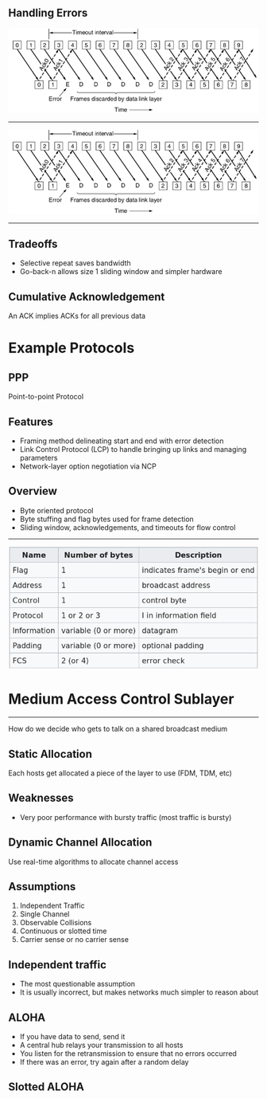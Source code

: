 Handling Errors
---------------

![Go-back-n](figures/3-18a.png)

---

![Selective repeat](figures/3-18a.png)

---

Tradeoffs
---------

- Selective repeat saves bandwidth
- Go-back-n allows size 1 sliding window and simpler hardware

Cumulative Acknowledgement
--------------------------

An ACK implies ACKs for all previous data

Example Protocols
=================

PPP
---

Point-to-point Protocol

Features
--------

- Framing method delineating start and end with error detection
- Link Control Protocol (LCP) to handle bringing up links and managing parameters
- Network-layer option negotiation via NCP

Overview
--------

- Byte oriented protocol
- Byte stuffing and flag bytes used for frame detection
- Sliding window, acknowledgements, and timeouts for flow control

---------

![PPP Frame](figures/ppp-frame.png)

Medium Access Control Sublayer
==============================

---

How do we decide who gets to talk on a shared broadcast medium

Static Allocation
-----------------

Each hosts get allocated a piece of the layer to use (FDM, TDM, etc)

Weaknesses
----------

- Very poor performance with bursty traffic (most traffic is bursty)

Dynamic Channel Allocation
--------------------------

Use real-time algorithms to allocate channel access

Assumptions
-----------

1. Independent Traffic
2. Single Channel
3. Observable Collisions
4. Continuous or slotted time
5. Carrier sense or no carrier sense

Independent traffic
-------------------

- The most questionable assumption
- It is usually incorrect, but makes networks much simpler to reason about

ALOHA
-----

- If you have data to send, send it
- A central hub relays your transmission to all hosts
- You listen for the retransmission to ensure that no errors occurred
- If there was an error, try again after a random delay

Slotted ALOHA
-------------